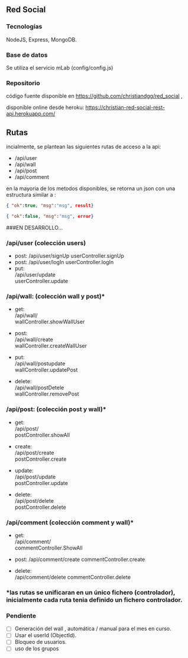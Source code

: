 ## Red Social

### Tecnologías

NodeJS, Express, MongoDB.

### Base de datos 
Se utiliza el servicio mLab (config/config.js)

### Repositorio
código fuente disponible en https://github.com/christiandgg/red_social ,

disponible online desde heroku: https://christian-red-social-rest-api.herokuapp.com/

## Rutas
incialmente, se plantean las siguientes rutas de acceso a la api:

- /api/user
- /api/wall
- /api/post
- /api/comment

en la mayoria de los metodos disponibles, se retorna un json con una estructura  similar a :

```json
{ "ok":true, "msg":"msg", result}
```

```json
{ "ok":false, "msg":"msg", error}
```


###EN DESARROLLO...

### /api/user (colección users)

- post:	
    /api/user/signUp
    userController.signUp
- post:	
    /api/user/logIn
    userController.logIn
- put:	
    /api/user/update		
    userController.update


### /api/wall: (colección wall y post)*

- get: 	
    /api/wall/  			
    wallController.showWallUser

- post: 	
    /api/wall/create 		
    wallController.createWallUser

- put:		
    /api/wall/postupdate	 
    wallController.updatePost

- delete:	
    /api/wall/postDetele	
    wallController.removePost	


### /api/post: (colección post y wall)*

- get:		
	/api/post/			
postController.showAll 

- create:  	
    /api/post/create		
    postController.create

- update: 	
    /api/post/update		
    postController.update

- delete: 	
    /api/post/delete		
    postController.delete

### /api/comment (colección comment y wall)*

- get:		
    /api/comment/	 	
    commentController.ShowAll

- post:	
    /api/comment/create	
    commentController.create

- delete:	
    /api/comment/delete	
    commentController.delete

### *las rutas se unificaran en un único fichero (controlador), inicialmente cada ruta tenia definido un fichero controlador.

### Pendiente

- [ ] Generación del wall , automática / manual para el mes en curso.
- [ ] Usar el userId (ObjectId).
- [ ] Bloqueo de usuarios.
- [ ] uso de los grupos 
